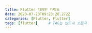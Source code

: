 ```yaml
---
title: Flutter 디자인 가이드
date: 2023-07-23T09:23:28.272Z
categories: [Flutter, Flutter]
tags: [flutter]		# TAG는 반드시 소문자
---
```


